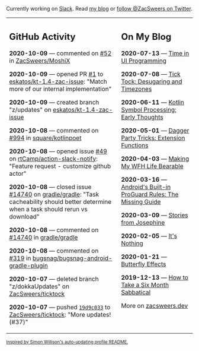 Currently working on [Slack](https://slack.com/). Read [my blog](https://zacsweers.dev/) or [follow @ZacSweers on Twitter](https://twitter.com/ZacSweers).

<table><tr><td valign="top" width="60%">

## GitHub Activity
<!-- githubActivity starts -->
**2020-10-09** — commented on [#52](https://github.com/ZacSweers/MoshiX/issues/52#issuecomment-706256555) in [ZacSweers/MoshiX](https://api.github.com/repos/ZacSweers/MoshiX)

**2020-10-09** — opened PR [#1](https://api.github.com/repos/eskatos/kt-1.4-zac-issue/pulls/1) to [eskatos/kt-1.4-zac-issue](https://api.github.com/repos/eskatos/kt-1.4-zac-issue): "Match more of our internal implementation"

**2020-10-09** — created branch "z/updates" on [eskatos/kt-1.4-zac-issue](https://api.github.com/repos/eskatos/kt-1.4-zac-issue)

**2020-10-08** — commented on [#994](https://github.com/square/kotlinpoet/pull/994#issuecomment-705932833) in [square/kotlinpoet](https://api.github.com/repos/square/kotlinpoet)

**2020-10-08** — opened issue [#49](https://api.github.com/repos/rtCamp/action-slack-notify/issues/49) on [rtCamp/action-slack-notify](https://api.github.com/repos/rtCamp/action-slack-notify): "Feature request - customize github actor"

**2020-10-08** — closed issue [#14740](https://api.github.com/repos/gradle/gradle/issues/14740) on [gradle/gradle](https://api.github.com/repos/gradle/gradle): "Task cacheability should better determine when a task should rerun vs download"

**2020-10-08** — commented on [#14740](https://github.com/gradle/gradle/issues/14740#issuecomment-705851196) in [gradle/gradle](https://api.github.com/repos/gradle/gradle)

**2020-10-08** — commented on [#319](https://github.com/bugsnag/bugsnag-android-gradle-plugin/issues/319#issuecomment-705850844) in [bugsnag/bugsnag-android-gradle-plugin](https://api.github.com/repos/bugsnag/bugsnag-android-gradle-plugin)

**2020-10-07** — deleted branch "z/dokkaUpdates" on [ZacSweers/ticktock](https://api.github.com/repos/ZacSweers/ticktock)

**2020-10-07** — pushed [`19d9c033`](https://github.com/ZacSweers/ticktock/commit/19d9c033f2e686a0cb7db2779978f4ee14b70a3c) to [ZacSweers/ticktock](https://api.github.com/repos/ZacSweers/ticktock): "More updates! (#37)"
<!-- githubActivity ends -->
</td><td valign="top" width="40%">

## On My Blog
<!-- blog starts -->
**2020-07-13** — [Time in UI Programming](https://www.zacsweers.dev/time-in-ui/)

**2020-07-08** — [Tick Tock: Desugaring and Timezones](https://www.zacsweers.dev/ticktock-desugaring-timezones/)

**2020-06-11** — [Kotlin Symbol Processing: Early Thoughts](https://www.zacsweers.dev/kotlin-symbol-processor-early-thoughts/)

**2020-05-01** — [Dagger Party Tricks: Extension Functions](https://www.zacsweers.dev/dagger-party-tricks-extension-functions/)

**2020-04-03** — [Making My WFH Life Bearable](https://www.zacsweers.dev/making-wfh-life-bearable/)

**2020-03-16** — [Android's Built-in ProGuard Rules: The Missing Guide](https://www.zacsweers.dev/android-proguard-rules/)

**2020-03-09** — [Stories from Josephine](https://www.zacsweers.dev/stories-from-josephine/)

**2020-02-05** — [It's Nothing](https://www.zacsweers.dev/its-nothing/)

**2020-01-21** — [Butterfly Effects](https://www.zacsweers.dev/butterfly-effects/)

**2019-12-13** — [How to Take a Six Month Sabbatical](https://www.zacsweers.dev/how-to-take-a-six-month-sabbatical/)
<!-- blog ends -->
More on [zacsweers.dev](https://zacsweers.dev/)
</td></tr></table>

<sub><a href="https://simonwillison.net/2020/Jul/10/self-updating-profile-readme/">Inspired by Simon Willison's auto-updating profile README.</a></sub>